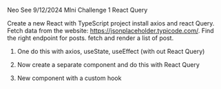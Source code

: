 Neo See
9/12/2024
MIni Challenge 1 React Query

Create a new React with TypeScript project install axios and react Query. Fetch data from the website: https://jsonplaceholder.typicode.com/. Find the right endpoint for posts. fetch and render a list of post.

 1. One do this with axios, useState, useEffect (with out React Query)

2. Now create a separate component and do this with React Query

3. New component with a custom hook
